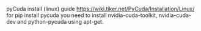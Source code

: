 pyCuda install (linux) guide https://wiki.tiker.net/PyCuda/Installation/Linux/
for pip install pycuda you need to install nvidia-cuda-toolkit, nvidia-cuda-dev and python-pycuda using apt-get.